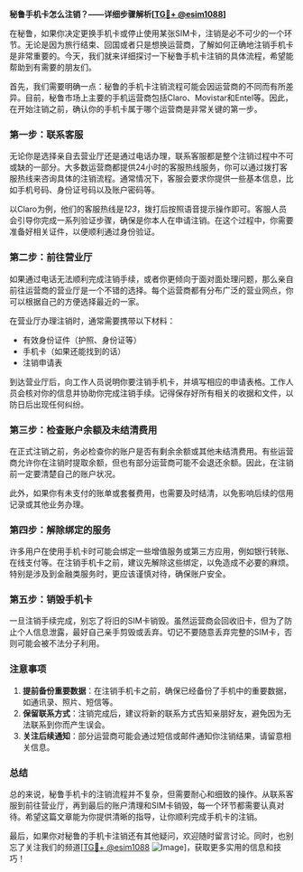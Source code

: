 **秘鲁手机卡怎么注销？——详细步骤解析[[TG💪+ @esim1088](https://t.me/s/esim1088)]**

在秘鲁，如果你决定更换手机卡或停止使用某张SIM卡，注销是必不可少的一个环节。无论是因为旅行结束、回国或者只是想换运营商，了解如何正确地注销手机卡是非常重要的。今天，我们就来详细探讨一下秘鲁手机卡注销的具体流程，希望能帮助到有需要的朋友们。

首先，我们需要明确一点：秘鲁的手机卡注销流程可能会因运营商的不同而有所差异。目前，秘鲁市场上主要的手机运营商包括Claro、Movistar和Entel等。因此，在开始注销之前，确认你的手机卡属于哪个运营商是非常关键的第一步。

### **第一步：联系客服**
无论你是选择亲自去营业厅还是通过电话办理，联系客服都是整个注销过程中不可或缺的一部分。大多数运营商都提供24小时的客服热线服务，你可以通过拨打客服热线来咨询具体的注销流程。通常情况下，客服会要求你提供一些基本信息，比如手机号码、身份证号码以及账户密码等。

以Claro为例，他们的客服热线是*123*，拨打后按照语音提示操作即可。客服人员会引导你完成一系列验证步骤，确保是你本人在申请注销。在这个过程中，你需要准备好相关证件，以便顺利通过身份验证。

### **第二步：前往营业厅**
如果通过电话无法顺利完成注销手续，或者你更倾向于面对面处理问题，那么亲自前往运营商的营业厅是一个不错的选择。每个运营商都有分布广泛的营业网点，你可以根据自己的方便选择最近的一家。

在营业厅办理注销时，通常需要携带以下材料：
- 有效身份证件（护照、身份证等）
- 手机卡（如果还能找到的话）
- 注销申请表

到达营业厅后，向工作人员说明你要注销手机卡，并填写相应的申请表格。工作人员会核对你的信息并协助你完成注销手续。记得保存好所有相关的收据和文件，以防日后出现任何纠纷。

### **第三步：检查账户余额及未结清费用**
在正式注销之前，务必检查你的账户是否有剩余余额或其他未结清费用。有些运营商允许你在注销时提取余额，但也有部分运营商可能不会退还余额。因此，在注销前一定要清楚自己的账户状况。

此外，如果你有未支付的账单或套餐费用，也需要及时结清，以免影响后续的信用记录或其他业务办理。

### **第四步：解除绑定的服务**
许多用户在使用手机卡时可能会绑定一些增值服务或第三方应用，例如银行转账、在线支付等。在注销手机卡之前，建议先解除这些绑定，以免造成不必要的麻烦。特别是涉及到金融类服务时，更应该谨慎对待，确保账户安全。

### **第五步：销毁手机卡**
一旦注销手续完成，别忘了将旧的SIM卡销毁。虽然运营商会回收旧卡，但为了防止个人信息泄露，最好自己亲手剪毁或丢弃。切记不要随意丢弃完整的SIM卡，否则可能会被不法分子利用。

### **注意事项**
1. **提前备份重要数据**：在注销手机卡之前，确保已经备份了手机中的重要数据，如通讯录、照片、短信等。
2. **保留联系方式**：注销完成后，建议将新的联系方式告知亲朋好友，避免因为无法联系到你而产生误会。
3. **关注后续通知**：部分运营商可能会通过短信或邮件通知你注销结果，请留意相关信息。

### **总结**
总的来说，秘鲁手机卡的注销流程并不复杂，但需要耐心和细致的操作。从联系客服到前往营业厅，再到最后的账户清理和SIM卡销毁，每一个环节都需要认真对待。希望这篇文章能为你提供清晰的指导，让你顺利完成手机卡的注销。

最后，如果你对秘鲁的手机卡注销还有其他疑问，欢迎随时留言讨论。同时，也别忘了关注我们的频道[[TG💪+ @esim1088](https://t.me/s/esim1088) ![Image](https://i.postimg.cc/4NQfJmqS/Snipaste-2025-05-13-00-14-12.png)]，获取更多实用的信息和技巧！